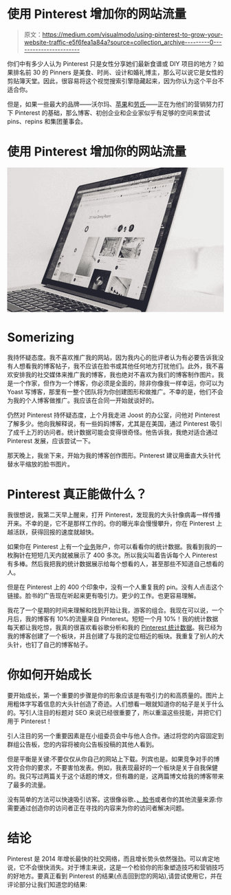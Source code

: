 # 使用 Pinterest 增加你的网站流量

> 原文：<https://medium.com/visualmodo/using-pinterest-to-grow-your-website-traffic-e5f6fea1a84a?source=collection_archive---------0----------------------->

你们中有多少人认为 Pinterest 只是女性分享她们最新食谱或 DIY 项目的地方？如果排名前 30 的 Pinners 是美食、时尚、设计和婚礼博主，那么可以说它是女性的剪贴簿天堂。因此，很容易将这个视觉搜索引擎隐藏起来，因为你认为这个平台不适合你。

但是，如果一些最大的品牌——沃尔玛、[苹果](https://www.pinterest.com/AAPL/)和[劳氏](https://www.pinterest.com/lowes/)——正在为他们的营销努力打下 Pinterest 的基础，那么博客、初创企业和企业家似乎有足够的空间来尝试 pins、repins 和集团董事会。

# 使用 Pinterest 增加你的网站流量

![](img/0929ee5909646a393c059ff9da536f6a.png)

# Somerizing

我持怀疑态度。我不喜欢推广我的网站，因为我内心的批评者认为有必要告诉我没有人想看我的博客帖子，我不应该在脸书或其他任何地方打扰他们。此外，我不喜欢安排我的社交媒体来推广我的博客，我也绝对不喜欢为我们的博客制作图片。我是一个作家，但作为一个博客，你必须是全面的，除非你像我一样幸运，你可以为 Yoast 写博客，那里有一整个团队将为你创建图形和做推广。不幸的是，他们不会为我的个人博客做推广。我应该在合同一开始就谈好的。

仍然对 Pinterest 持怀疑态度，上个月我走进 Joost 的办公室，问他对 Pinterest 了解多少。他向我解释说，有一些妈妈博客，尤其是在美国，通过 Pinterest 吸引了成千上万的访问者。统计数据可能会变得很奇怪。他告诉我，我绝对适合通过 Pinterest 发展，应该尝试一下。

那天晚上，我坐下来，开始为我的博客创作图形。Pinterest 建议用垂直大头针代替水平缩放的脸书图片。

# Pinterest 真正能做什么？

我很想说，我第二天早上醒来，打开 Pinterest，发现我的大头针像病毒一样传播开来。不幸的是，它不是那样工作的。你的曝光率会慢慢攀升，你在 Pinterest 上越活跃，获得回报的速度就越快。

如果你在 Pinterest 上有一个[业务](https://visualmodo.com/wordpress-themes/)账户，你可以看看你的统计数据。我看到我的一枚胸针在短短几天内就被展示了 400 多次。所以我尖叫着告诉每个人 Pinterest 有多棒。然后我把我的统计数据展示给每个想看的人，甚至那些不知道自己想看的人。

但是在 Pinterest 上的 400 个印象中，没有一个人重复我的 pin。没有人点击这个链接。脸书的广告现在听起来更有吸引力。更少的工作。也更容易理解。

我花了一个星期的时间来理解和找到开始让我，游客的组合。我现在可以说，一个月后，我的博客有 10%的流量来自 Pinterest。短短一个月 10%！我的统计数据每天都让我吃惊，我真的很喜欢看谷歌分析和我的 [Pinterest 统计数据](https://www.forbes.com/sites/greatspeculations/2019/04/17/how-is-pinterest-worth-less-than-snap/#1decb55887bd)。我已经为我的博客创建了一个板块，并且创建了与我的定位相近的板块。我重复了别人的大头针，也钉了自己的博客帖子。

# 你如何开始成长

要开始成长，第一个重要的步骤是你的形象应该是有吸引力的和高质量的。图片上用粗体字写着信息的大头针创造了奇迹。人们想看一眼就知道你的帖子是关于什么的。写引人注目的标题对 SEO 来说已经很重要了，所以重温这些技能，并把它们用于 Pinterest！

引人注目的另一个重要因素是在小组委员会中与他人合作。通过将您的内容固定到群组公告板，您的内容将被向公告板投稿的其他人看到。

但是平衡是关键:不要仅仅从你自己的网站上下载。列宾也是。如果竞争对手的博文符合你的要求，不要害怕发表。例如，我表现最好的一个板块是关于自我保健的。我只写过两篇关于这个话题的博文，但有趣的是，这两篇博文给我的博客带来了最多的流量。

没有简单的方法可以快速吸引访客。这很像谷歌、[、脸书](https://www.facebook.com/visualmodo)或者你的其他流量来源:你需要通过创造你的访问者正在寻找的内容来为你的访问者解决问题。

# 结论

Pinterest 是 2014 年增长最快的社交网络，而且增长势头依然强劲。可以肯定地说，它不会很快消失。对于博主来说，这是一个检验你的形象塑造技巧和营销技巧的好地方。要真正看到 Pinterest 的结果(点击回到您的网站),请尝试使用它，并在评论部分让我们知道您的结果: